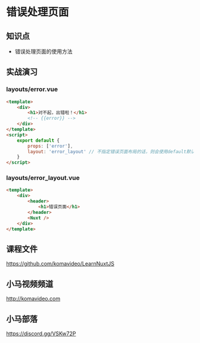 错误处理页面
==========

## 知识点

* 错误处理页面的使用方法

## 实战演习

### layouts/error.vue

```html
<template>
    <div>
        <h1>对不起，出错啦！</h1>
        <!-- {{error}} -->
    </div>
</template>
<script>
    export default {
        props: ['error'],
        layout: 'error_layout' // 不指定错误页面布局的话，则会使用default默认布局
    }
</script>
```

### layouts/error_layout.vue

```html
<template>
    <div>
        <header>
            <h1>错误页面</h1>
        </header>
        <Nuxt />
    </div>
</template>
```

## 课程文件

https://github.com/komavideo/LearnNuxtJS

## 小马视频频道

http://komavideo.com

## 小马部落

https://discord.gg/VSKw72P